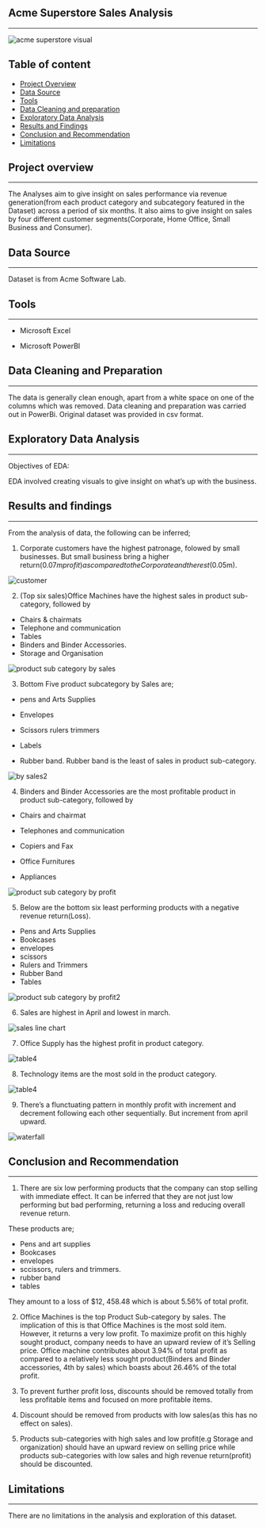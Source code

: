 ## Acme Superstore Sales Analysis
---
![acme superstore visual](https://github.com/user-attachments/assets/18d8ffc0-c396-430a-a738-2d775ee68a2c)




## Table of content

- [Project Overview](#project-overview)
- [Data Source](#data-source)
- [Tools](#tools)
- [Data Cleaning and preparation](#data-cleaning-and-preparation)
- [Exploratory Data Analysis](#exploratory-data-analysis)
- [Results and Findings](#results-and-findings)
- [Conclusion and Recommendation](#conclusion-and-recommendation)
- [Limitations](#limitations) 

##  Project overview
---
The
Analyses aim to give insight on sales performance via revenue generation(from each product category and subcategory featured in the Dataset) across a period of six months. It also aims to give insight on sales by four different customer segments(Corporate, Home Office, Small Business and Consumer).



##  Data Source
---

Dataset is from Acme Software Lab.



## Tools
---

  -  Microsoft Excel

  -  Microsoft PowerBI

## Data Cleaning and Preparation
---

The data is generally clean enough, apart from a white space on one of the columns which was removed. Data cleaning and preparation was carried out in PowerBi. Original dataset was provided in csv format.

## Exploratory Data Analysis
---

Objectives of EDA:

EDA involved creating visuals to give insight on what’s up with the business.

## Results and findings
---

From the analysis of data, the following can be inferred;

1. Corporate customers have the highest patronage, folowed by small businesses. But small business bring a higher return($0.07m profit) as compared to the Corporate and the rest($0.05m).

![customer](https://github.com/user-attachments/assets/8de0122f-339f-4922-84da-9aeffe76cecb)


 
2. ⁠(Top six sales)Office Machines have the highest sales in product sub-category, followed by
  - Chairs & chairmats
  - Telephone and communication
  -  Tables
  -  Binders and Binder Accessories.
  -  Storage and Organisation
 
![product sub category by sales](https://github.com/TheOlajide/Acme-Superstore/assets/155437593/f2084345-44b2-4225-9417-2e27d1026f8f)



3. ⁠Bottom Five product subcategory by Sales are;

  -  pens and Arts Supplies

  -  Envelopes

  -  Scissors rulers trimmers

  -  ⁠Labels

  -  ⁠Rubber band.
Rubber band is the least of sales in product sub-category.

![by sales2](https://github.com/TheOlajide/Acme-Superstore/assets/155437593/faf43d24-288d-421e-b2ee-c051e45efa09)



4. ⁠Binders and Binder Accessories are the most profitable product in product sub-category, followed by

  -  Chairs and chairmat

  -  Telephones and communication

  -   ⁠Copiers and Fax

  -  Office Furnitures
  
  -  Appliances

![product sub category by profit](https://github.com/TheOlajide/Acme-Superstore/assets/155437593/1113389e-b229-4873-82c8-14d2343aa504)


5. Below are the bottom six least performing products with a negative revenue return(Loss).

  -  Pens and Arts Supplies
  -  Bookcases
  -  envelopes
  -  scissors
  -  Rulers and Trimmers
  -  Rubber Band
  -  Tables
 
![product sub category by profit2](https://github.com/TheOlajide/Acme-Superstore/assets/155437593/dc2e6273-9fb9-4abc-9e5c-8d14877aacf2)


6. Sales are highest in April and lowest in march.
 
![sales line chart](https://github.com/user-attachments/assets/7692c9f3-a259-4151-b0af-6ab347541699)



7. ⁠Office Supply has the highest profit in product category.

![table4](https://github.com/user-attachments/assets/4c841786-2070-4809-a321-6dbfa9b6c860)

 


8. ⁠Technology items are the most sold in the product category.

![table4](https://github.com/user-attachments/assets/f0adbe7e-0cdf-46e3-83a4-65bf046c3188)


9. ⁠There’s a flunctuating pattern in monthly profit with increment and decrement following each other sequentially. But increment from april upward.

![waterfall](https://github.com/user-attachments/assets/2da49c08-dacb-4e1a-b280-451ae3fba9af)


 

## Conclusion and Recommendation
---

1. There are six low performing products that the company can stop selling with immediate effect. It can be inferred that they are not just low performing but bad performing, returning a loss and reducing overall revenue return.

These products are;

  -  Pens and art supplies
  -  Bookcases
  -  envelopes
  -  sccissors, rulers and trimmers.
  -  rubber band
  -  tables

They amount to a loss of $12, 458.48 which is about 5.56% of total profit.

2. Office Machines is the top Product Sub-category by sales. The implication of this is that Office Machines is the most sold item. However, it returns a very low profit. To maximize profit on this highly sought product, company needs to have an upward review of it’s Selling price.
Office machine contributes about 3.94% of total profit as compared to a relatively less sought product(Binders and Binder accessories, 4th by sales) which boasts about 26.46% of the total profit. 

3. To prevent further profit loss, discounts should be removed totally from less profitable items and focused on more profitable items.

4. ⁠Discount should be removed from products with low sales(as this has no effect on sales).

5. ⁠Products sub-categories with high sales and low profit(e.g Storage and organization) should have an upward review on selling price while products sub-categories with low sales and high revenue return(profit) should be discounted.

## Limitations
---

There are no limitations in the analysis and exploration of this dataset.
